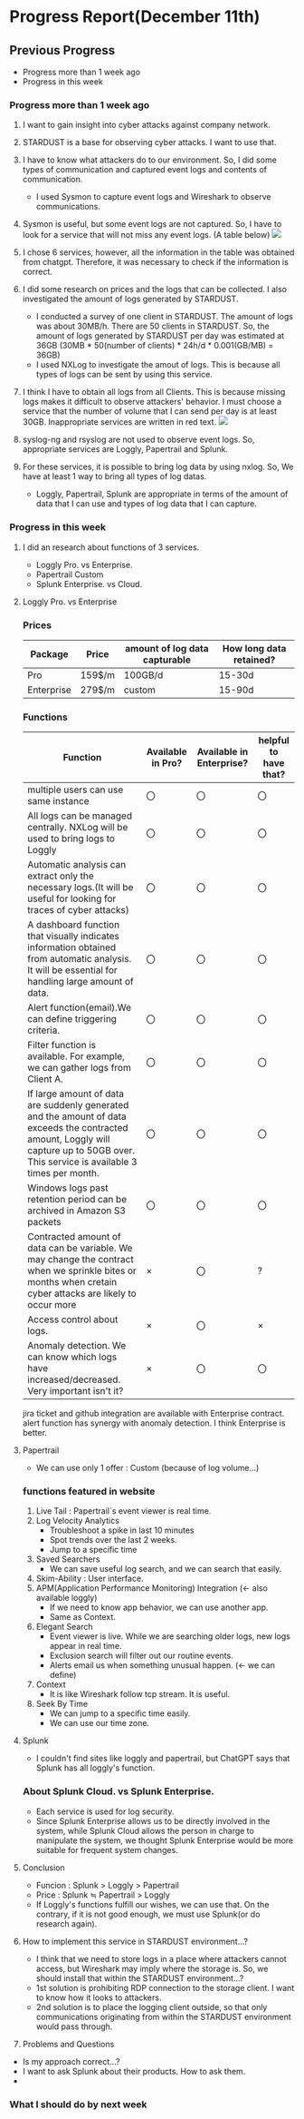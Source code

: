 # Progress Report(December 11th)
## Previous Progress
- Progress more than 1 week ago
- Progress in this week

### Progress more than 1 week ago
1. I want to gain insight into cyber attacks against company network.
2. STARDUST is a base for observing cyber attacks. I want to use that.
3. I have to know what attackers do to our environment. So, I did some types of communication and captured event logs and contents of communication.
   - I used Sysmon to capture event logs and Wireshark to observe communications. 
5. Sysmon is useful, but some event logs are not captured. 
So, I have to look for a service that will not miss any event logs. (A table below)
   ![](20241204_PR6.png)

7. I chose 6 services, however, all the information in the table was obtained from chatgpt. Therefore, it was necessary to check if the information is correct.
8. I did some research on prices and the logs that can be collected. I also investigated the amount of logs generated by STARDUST.
   - I conducted a survey of one client in STARDUST. The amount of logs was about 30MB/h. There are 50 clients in STARDUST. So, the amount of logs generated by STARDUST per day was estimated at 36GB (30MB * 50(number of clients) * 24h/d * 0.001(GB/MB) = 36GB)
   - I used NXLog to investigate the amout of logs. This is because all types of logs can be sent by using this service. 
9. I think I have to obtain all logs from all Clients. This is because missing logs makes it difficult to observe attackers' behavior. I must choose a service that the number of volume that I can send per day is at least 30GB. Inappropriate services are written in red text.
![](20241204_red.png)

8. syslog-ng and rsyslog are not used to observe event logs. So, appropriate services are Loggly, Papertrail and Splunk.
9. For these services, it is possible to bring log data by using nxlog. So, We have at least 1 way to bring all types of log datas.
    - Loggly, Papertrail, Splunk are appropriate in terms of the amount of data that I can use and types of log data that I can capture. 

### Progress in this week
1. I did an research about functions of 3 services.
      - Loggly Pro. vs Enterprise.
   - Papertrail Custom
   - Splunk Enterprise. vs Cloud.
3. Loggly Pro. vs Enterprise
   ### Prices
   | Package | Price | amount of log data capturable | How long data retained? |
   | --- | --- | --- | --- |
   | Pro | 159$/m | 100GB/d | 15-30d |
   | Enterprise | 279$/m | custom | 15-90d |
   ### Functions
   | Function | Available in Pro? | Available in Enterprise? | helpful to have that? |
   | --- | --- | --- | --- |
   |multiple users can use same instance|〇|〇|〇|
   |All logs can be managed centrally. NXLog will be used to bring logs to Loggly|〇|〇|〇|
   |Automatic analysis can extract only the necessary logs.(It will be useful for looking for traces of cyber attacks)|〇|〇|〇|
   |A dashboard function that visually indicates information obtained from automatic analysis. It will be essential for handling large amount of data.|〇|〇|〇|
   |Alert function(email).We can define triggering criteria. |〇|〇|〇|
   |Filter function is available. For example, we can gather logs from Client A. |〇|〇|〇|
   |If large amount of data are suddenly generated and the amount of data exceeds the contracted amount, Loggly will capture up to 50GB over. This service is available 3 times per month. |〇|〇|〇|
   | Windows logs past retention period can be archived in Amazon S3 packets　|〇|〇|〇|
   |Contracted amount of data can be variable. We may change the contract when we sprinkle bites or months when cretain cyber attacks are likely to occur more |×|〇|?|
   |Access control about logs.|×|〇|×|
   |Anomaly detection. We can know which logs have increased/decreased. Very important isn't it? |×|〇|〇|
   
   jira ticket and github integration are available with Enterprise contract.
   alert function has synergy with anomaly detection. I think Enterprise is better.

5. Papertrail
   - We can use only 1 offer : Custom (because of log volume...)
     
   ### functions featured in website
   1. Live Tail : Papertrail`s event viewer is real time.
   3. Log Velocity Analytics
      - Troubleshoot a spike in last 10 minutes
      - Spot trends over the last 2 weeks.
      - Jump to a specific time
   4. Saved Searchers
      - We can save useful log search, and we can search that easily.
   5. Skim-Ability : User interface. 
   6. APM(Application Performance Monitoring) Integration (<- also available loggly)
      - If we need to know app behavior,  we can use another app.
      - Same as Context.  
   8. Elegant Search
      - Event viewer is live. While we are searching older logs, new logs appear in real time.
      - Exclusion search will filter out our routine events.
      - Alerts email us when something unusual happen. (<- we can define)  
   9. Context
      - It is like Wireshark follow tcp stream. It is useful.
   10. Seek By Time
         - We can jump to a specific time easily.
         - We can use our time zone.
6. Splunk
   - I couldn't find sites like loggly and papertrail, but ChatGPT says that Splunk has all loggly's function.
   ### About Splunk Cloud. vs Splunk Enterprise.
   - Each service is used for log security.
   - Since Splunk Enterprise allows us to be directly involved in the system, while Splunk Cloud allows the person in charge to manipulate the system, we thought Splunk Enterprise would be more suitable for frequent system changes.
8. Conclusion
   - Funcion : Splunk > Loggly > Papertrail
   - Price : Splunk ≒ Papertrail > Loggly
   - If Loggly's functions fulfill our wishes, we can use that. On the contrary, if it is not good enough, we must use Splunk(or do research again).
9. How to implement this service in STARDUST environment...?
   - I think that we need to store logs in a place where attackers cannot access, but Wireshark may imply where the storage is. So, we should install that within the STARDUST environment...?
   - 1st solution is prohibiting RDP connection to the storage client.  I want to know how it looks to attackers.
   - 2nd solution is to place the logging client outside, so that only communications originating from within the STARDUST environment would pass through.
11. Problems and Questions
- Is my approach correct...?
- I want to ask Splunk about their products. How to ask them.
- 
### What I should do by next week
